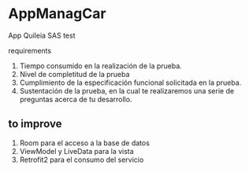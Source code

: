 # AppManagCar
App Quileia SAS test

requirements 

1. Tiempo consumido en la realización de la prueba.
2. Nivel de completitud de la prueba
3. Cumplimiento de la especificación funcional solicitada en la prueba.
4. Sustentación de la prueba, en la cual te realizaremos una serie de preguntas acerca de tu desarrollo.

## to improve 

1. Room para el acceso a la base de datos
2. ViewModel y LiveData para la vista
3. Retrofit2 para el consumo del servicio
